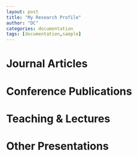```yaml
---
layout: post
title: "My Research Profile"
author: "DC"
categories: documentation
tags: [documentation,sample]
---
```


# Journal Articles

# Conference Publications

# Teaching & Lectures

# Other Presentations
